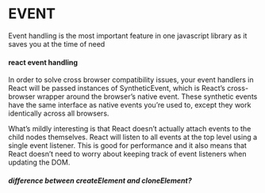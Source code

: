 # EVENT

Event handling is the most important feature in one javascript library as it saves you at the time of need

#### react event handling

In order to solve cross browser compatibility issues, your event handlers in React will be passed instances of SyntheticEvent, which is React’s cross-browser wrapper around the browser’s native event. 
These synthetic events have the same interface as native events you’re used to, except they work identically across all browsers.

What’s mildly interesting is that React doesn’t actually attach events to the child nodes themselves. 
React will listen to all events at the top level using a single event listener. 
This is good for performance and it also means that React doesn’t need to worry about keeping track of event listeners when updating the DOM.

##### difference between createElement and cloneElement?

